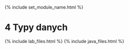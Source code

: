 {% include set_module_name.html %}
# 4 Typy danych
{% include lab_files.html %}
{% include java_files.html %}